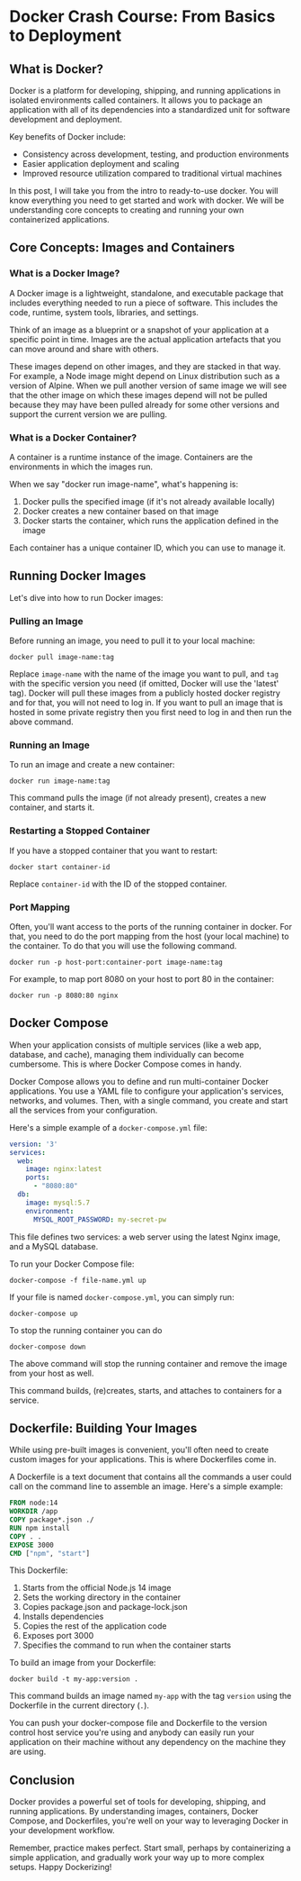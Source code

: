 # Docker Crash Course: From Basics to Deployment

## What is Docker?

Docker is a platform for developing, shipping, and running applications in isolated environments called containers. It allows you to package an application with all of its dependencies into a standardized unit for software development and deployment.

Key benefits of Docker include:
- Consistency across development, testing, and production environments
- Easier application deployment and scaling
- Improved resource utilization compared to traditional virtual machines

In this post, I will take you from the intro to ready-to-use docker. You will know everything you need to get started and work with docker. We will be understanding core concepts to creating and running your own containerized applications.
## Core Concepts: Images and Containers

### What is a Docker Image?

A Docker image is a lightweight, standalone, and executable package that includes everything needed to run a piece of software. This includes the code, runtime, system tools, libraries, and settings. 

Think of an image as a blueprint or a snapshot of your application at a specific point in time. Images are the actual application artefacts that you can move around and share with others.

These images depend on other images, and they are stacked in that way. For example, a Node image might depend on Linux distribution such as a version of Alpine. When we pull another version of same image we will see that the other image on which these images depend will not be pulled because they may have been pulled already for some other versions and support the current version we are pulling.
### What is a Docker Container?

A container is a runtime instance of the image. Containers are the environments in which the images run.

When we say "docker run image-name", what's happening is:
1. Docker pulls the specified image (if it's not already available locally)
2. Docker creates a new container based on that image
3. Docker starts the container, which runs the application defined in the image

Each container has a unique container ID, which you can use to manage it.

## Running Docker Images

Let's dive into how to run Docker images:

### Pulling an Image

Before running an image, you need to pull it to your local machine:

```
docker pull image-name:tag
```

Replace `image-name` with the name of the image you want to pull, and `tag` with the specific version you need (if omitted, Docker will use the 'latest' tag).
Docker will pull these images from a publicly hosted docker registry and for that, you will not need to log in. 
If you want to pull an image that is hosted in some private registry then you first need to log in and then run the above command.
### Running an Image

To run an image and create a new container:

```
docker run image-name:tag
```

This command pulls the image (if not already present), creates a new container, and starts it.

### Restarting a Stopped Container

If you have a stopped container that you want to restart:

```
docker start container-id
```

Replace `container-id` with the ID of the stopped container.

### Port Mapping

Often, you'll want access to the ports of the running container in docker. For that, you need to do the port mapping from the host (your local machine) to the container. 
To do that you will use the following command.

```
docker run -p host-port:container-port image-name:tag
```

For example, to map port 8080 on your host to port 80 in the container:

```
docker run -p 8080:80 nginx
```

## Docker Compose

When your application consists of multiple services (like a web app, database, and cache), managing them individually can become cumbersome. This is where Docker Compose comes in handy.

Docker Compose allows you to define and run multi-container Docker applications. You use a YAML file to configure your application's services, networks, and volumes. Then, with a single command, you create and start all the services from your configuration.

Here's a simple example of a `docker-compose.yml` file:

```yaml
version: '3'
services:
  web:
    image: nginx:latest
    ports:
      - "8080:80"
  db:
    image: mysql:5.7
    environment:
      MYSQL_ROOT_PASSWORD: my-secret-pw
```

This file defines two services: a web server using the latest Nginx image, and a MySQL database.

To run your Docker Compose file:

```
docker-compose -f file-name.yml up
```

If your file is named `docker-compose.yml`, you can simply run:

```
docker-compose up
```

To stop the running container you can do

```
docker-compose down
```

The above command will stop the running container and remove the image from your host as well.

This command builds, (re)creates, starts, and attaches to containers for a service.

## Dockerfile: Building Your Images

While using pre-built images is convenient, you'll often need to create custom images for your applications. This is where Dockerfiles come in.

A Dockerfile is a text document that contains all the commands a user could call on the command line to assemble an image. Here's a simple example:

```dockerfile
FROM node:14
WORKDIR /app
COPY package*.json ./
RUN npm install
COPY . .
EXPOSE 3000
CMD ["npm", "start"]
```

This Dockerfile:
1. Starts from the official Node.js 14 image
2. Sets the working directory in the container
3. Copies package.json and package-lock.json
4. Installs dependencies
5. Copies the rest of the application code
6. Exposes port 3000
7. Specifies the command to run when the container starts

To build an image from your Dockerfile:

```
docker build -t my-app:version .
```

This command builds an image named `my-app` with the tag `version` using the Dockerfile in the current directory (`.`).

You can push your docker-compose file and Dockerfile to the version control host service you're using and anybody can easily run your application on their machine without any dependency on the machine they are using.

## Conclusion

Docker provides a powerful set of tools for developing, shipping, and running applications. By understanding images, containers, Docker Compose, and Dockerfiles, you're well on your way to leveraging Docker in your development workflow.

Remember, practice makes perfect. Start small, perhaps by containerizing a simple application, and gradually work your way up to more complex setups. Happy Dockerizing!
